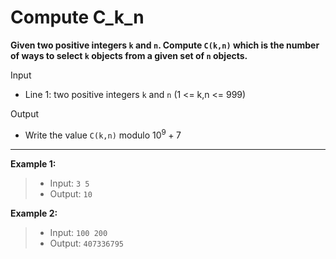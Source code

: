 # Compute C_k_n
**Given two positive integers `k` and `n`. Compute `C(k,n)` which is the number of ways to select `k` objects from a given set of `n` objects.**

Input

- Line 1: two positive integers `k` and `n` (1 <= k,n <= 999)

Output

- Write the value `C(k,n)` modulo $10^9+7$

---

**Example 1:**
> - Input: `3 5`
> - Output: `10`

**Example 2:**
> - Input: `100 200`
> - Output: `407336795`
